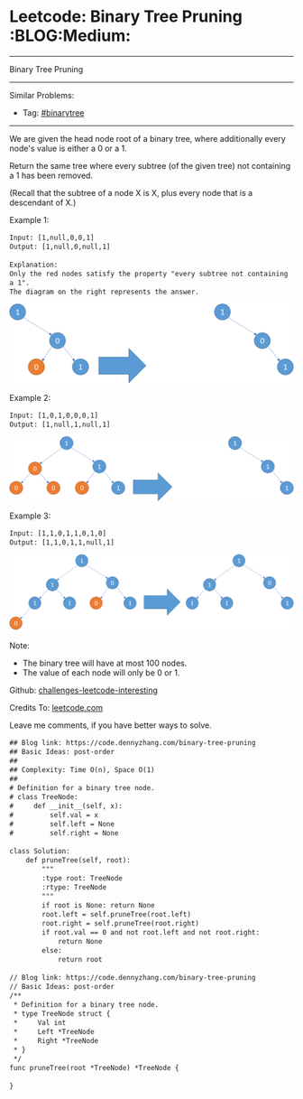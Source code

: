 # Leetcode: Binary Tree Pruning     :BLOG:Medium:


---

Binary Tree Pruning  

---

Similar Problems:  
-   Tag: [#binarytree](https://code.dennyzhang.com/tag/binarytree)

---

We are given the head node root of a binary tree, where additionally every node's value is either a 0 or a 1.  

Return the same tree where every subtree (of the given tree) not containing a 1 has been removed.  

(Recall that the subtree of a node X is X, plus every node that is a descendant of X.)  

Example 1:  

    Input: [1,null,0,0,1]
    Output: [1,null,0,null,1]
     
    Explanation: 
    Only the red nodes satisfy the property "every subtree not containing a 1".
    The diagram on the right represents the answer.

![img](//raw.githubusercontent.com/DennyZhang/images/master/code/binarytree_prune1.png)  

Example 2:  

    Input: [1,0,1,0,0,0,1]
    Output: [1,null,1,null,1]

![img](//raw.githubusercontent.com/DennyZhang/images/master/code/binarytree_prune2.png)  

Example 3:  

    Input: [1,1,0,1,1,0,1,0]
    Output: [1,1,0,1,1,null,1]

![img](//raw.githubusercontent.com/DennyZhang/images/master/code/binarytree_prune3.png)  

Note:  

-   The binary tree will have at most 100 nodes.
-   The value of each node will only be 0 or 1.

Github: [challenges-leetcode-interesting](https://github.com/DennyZhang/challenges-leetcode-interesting/tree/master/binary-tree-pruning)  

Credits To: [leetcode.com](https://leetcode.com/problems/binary-tree-pruning/description/)  

Leave me comments, if you have better ways to solve.  

    ## Blog link: https://code.dennyzhang.com/binary-tree-pruning
    ## Basic Ideas: post-order
    ##
    ## Complexity: Time O(n), Space O(1)
    ##
    # Definition for a binary tree node.
    # class TreeNode:
    #     def __init__(self, x):
    #         self.val = x
    #         self.left = None
    #         self.right = None
    
    class Solution:
        def pruneTree(self, root):
            """
            :type root: TreeNode
            :rtype: TreeNode
            """
            if root is None: return None
            root.left = self.pruneTree(root.left)
            root.right = self.pruneTree(root.right)
            if root.val == 0 and not root.left and not root.right:
                return None
            else:
                return root

    // Blog link: https://code.dennyzhang.com/binary-tree-pruning
    // Basic Ideas: post-order
    /**
     * Definition for a binary tree node.
     * type TreeNode struct {
     *     Val int
     *     Left *TreeNode
     *     Right *TreeNode
     * }
     */
    func pruneTree(root *TreeNode) *TreeNode {
    
    }